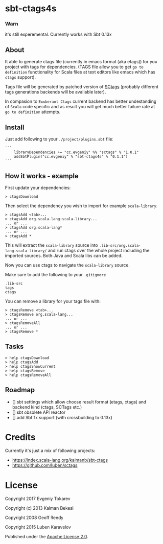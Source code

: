 sbt-ctags4s
===========
### Warn

it's still experemental.
Currently works with Sbt 0.13x

## About

It able to generate ctags file (currently in emacs format (aka etags)) for you
project with tags for dependencies.
(TAGS file allow you to get `go to definition` functionality for Scala files at
text editors like emacs which has `ctags` support).

Tags file will be generated by patched version of [SCtags](https://github.com/strobe/sctags) (probably different
tags generations backends will be available later).

In compasion to `Exuberant Ctags` current backend has better undestanding of
`Scala` code specific and as result you will get much better failure rate at
`go to definition` attempts.


## Install

Just add following to your `./project/plugins.sbt` file:

    ```
        libraryDependencies += "cc.evgeniy" %% "sctags" % "1.0.1"
        addSbtPlugin("cc.evgeniy" % "sbt-ctags4s" % "0.1.1")
    ```

## How it works - example
First update your dependencies:

    > ctagsDownload

Then select the dependency you wish to import for example `scala-library`:

    > ctagsAdd <tab>...
    > ctagsAdd org.scala-lang:scala-library...
    ... or ...
    > ctagsAdd org.scala-lang*
    ... or ...
    > ctagsAdd *

This will extract the `scala-library` source into `.lib-src/org.scala-lang.scala-library/` and run ctags over the whole project including the imported sources. Both Java and Scala libs can be added.

Now you can use ctags to navigate the `scala-library` source.

Make sure to add the following to your `.gitignore`

    .lib-src
    tags
    ctags

You can remove a library for your tags file with:

    > ctagsRemove <tab>...
    > ctagsRemove org.scala-lang...
    ... or ...
    > ctagsRemoveAll
    ... or ...
    > ctagsRemove *

## Tasks

    > help ctagsDownload
    > help ctagsAdd
    > help ctagsShowCurrent
    > help ctagsRemove
    > help ctagsRemoveAll


## Roadmap

- [] sbt settings which allow choose result format (etags, ctags) and backend kind (ctags, SCTags etc.)
- [] sbt obsolete API reactor
- [] add Sbt 1x support (with crossbuilding to 0.13x)


# Credits

Currently it's just a mix of following projects:
- https://index.scala-lang.org/kalmanb/sbt-ctags
- https://github.com/luben/sctags


# License

Copyright 2017 Evgeniy Tokarev

Copyright (c) 2013 Kalman Bekesi

Copyright 2008 Geoff Reedy

Copyright 2015 Luben Karavelov

Published under the [Apache License 2.0](http://en.wikipedia.org/wiki/Apache_license).
